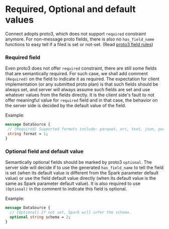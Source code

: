 # Required, Optional and default values

Connect adopts proto3, which does not support `required` constraint anymore. 
For non-message proto fields, there is also no `has_field_name` functions to easy tell
if a filed is set or not-set. (Read [proto3 field rules](https://developers.google.com/protocol-buffers/docs/proto3#specifying_field_rules))


### Required field

Even proto3 does not offer `required` constraint, there are still some fields that
are semantically required. For such case, we shall add comment `(Required)` on the
field to indicate it as required. The expectation for client implementation 
(or any submitted proto plan) is that such fields should be always set, and server will
always assume such fields are set and use whatever values from the fields directly.
It is the client side's fault to not offer meaningful value for `required` field and in that case,
the behavior on the server side is decided by the default value of the field.

Example:
```protobuf
message DataSource {
 // (Required) Supported formats include: parquet, orc, text, json, parquet, csv, avro.
 string format = 1;
}
```


### Optional field and default value

Semantically optional fields should be marked by proto3 `optional`. The server side will decide
if to use the generated `has_field_name` to tell the field is set (when its default value
is different from the Spark parameter default value) or use the field default value directly
(when its default value is the same as Spark parameter default value). It is also required
to use `(Optional)` in the comment to indicate this field is optional.

Example:
```protobuf
message DataSource {
  // (Optional) If not set, Spark will infer the schema.
  optional string schema = 2;
}
```
